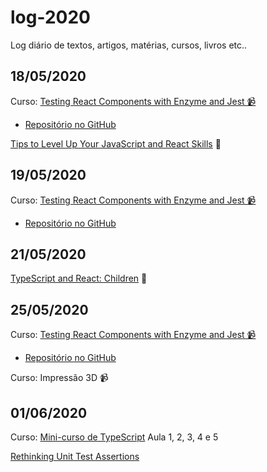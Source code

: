 # log-2020
Log diário de textos, artigos, matérias, cursos, livros etc..

## 18/05/2020
Curso: [Testing React Components with Enzyme and Jest 📹](https://egghead.io/courses/test-react-components-with-enzyme-and-jest)
* [Repositório no GitHub](https://github.com/JulianoPadilha/learning-jest-with-enzyme)

[Tips to Level Up Your JavaScript and React Skills](https://medium.com/better-programming/tips-to-level-up-your-javascript-and-react-skills-62bfbbb9b4d) 📜

## 19/05/2020
Curso: [Testing React Components with Enzyme and Jest 📹](https://egghead.io/courses/test-react-components-with-enzyme-and-jest)
* [Repositório no GitHub](https://github.com/JulianoPadilha/learning-jest-with-enzyme)

## 21/05/2020
[TypeScript and React: Children](https://fettblog.eu/typescript-react/children/) 📜

## 25/05/2020
Curso: [Testing React Components with Enzyme and Jest 📹](https://egghead.io/courses/test-react-components-with-enzyme-and-jest)
* [Repositório no GitHub](https://github.com/JulianoPadilha/learning-jest-with-enzyme)

Curso: Impressão 3D 📹

## 01/06/2020
Curso: [Mini-curso de TypeScript](https://www.youtube.com/watch?v=mRixno_uE2o&list=PLlAbYrWSYTiPanrzauGa7vMuve7_vnXG_)
  Aula 1, 2, 3, 4 e 5

[Rethinking Unit Test Assertions](https://medium.com/javascript-scene/rethinking-unit-test-assertions-55f59358253f)
